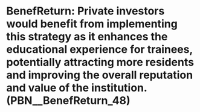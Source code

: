 # BenefReturn: __Private investors would benefit from implementing this strategy as it enhances the educational experience for trainees, potentially attracting more residents and improving the overall reputation and value of the institution.__ (PBN__BenefReturn_48)

